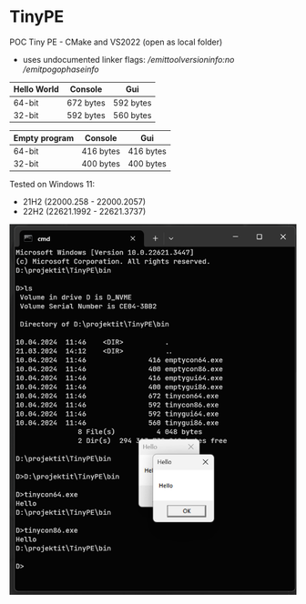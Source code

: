 # TinyPE
POC Tiny PE - CMake and VS2022 (open as local folder)
  - uses undocumented linker flags: */emittoolversioninfo:no /emitpogophaseinfo*

| Hello World    | Console    | Gui       |
|----------------|------------|-----------|
| 64-bit         | 672 bytes  | 592 bytes |
| 32-bit         | 592 bytes  | 560 bytes |

| Empty program     | Console    | Gui       |
|-------------------|------------|-----------|
| 64-bit            | 416 bytes  | 416 bytes |
| 32-bit            | 400 bytes  | 400 bytes |



Tested on Windows 11:
  - 21H2 (22000.258 - 22000.2057)
  - 22H2 (22621.1992 - 22621.3737)

<img width="831" alt="readme_image" src="readmeimage.png">



